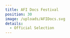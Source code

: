 ```yaml
---
title: AFI Docs Festival
position: 30
image: /uploads/AFIDocs.svg
details:
  - Official Selection
---
```


